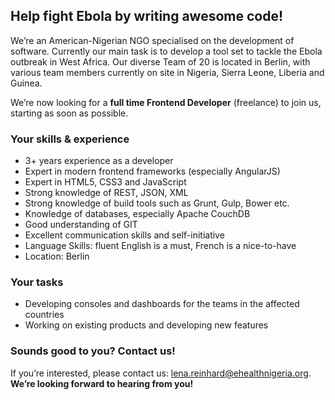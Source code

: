 ## Help fight Ebola by writing awesome code!

We’re an American-Nigerian NGO specialised on the development of software. Currently our main task is to develop a tool set to tackle the Ebola outbreak in West Africa. Our diverse Team of 20 is located in Berlin, with various team members currently on site in Nigeria, Sierra Leone, Liberia and Guinea. 

We’re now looking for a __full time Frontend Developer__ (freelance) to join us, starting as soon as possible.

### Your skills & experience

- 3+ years experience as a developer
- Expert in modern frontend frameworks (especially AngularJS)
- Expert in HTML5, CSS3 and JavaScript
- Strong knowledge of REST, JSON, XML
- Strong knowledge of build tools such as Grunt, Gulp, Bower etc.
- Knowledge of databases, especially Apache CouchDB
- Good understanding of GIT
- Excellent communication skills and self-initiative
- Language Skills: fluent English is a must, French is a nice-to-have
- Location: Berlin

### Your tasks

- Developing consoles and dashboards for the teams in the affected countries
- Working on existing products and developing new features

### Sounds good to you? Contact us!

If you’re interested, please contact us: lena.reinhard@ehealthnigeria.org. __We’re looking forward to hearing from you!__
